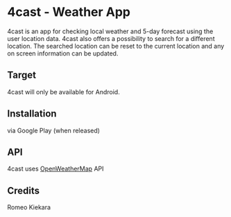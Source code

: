 # 4cast - Weather App

4cast is an app for checking local weather and 5-day forecast using the user location data.
4cast also offers a possibility to search for a different location. The searched location
can be reset to the current location and any on screen information can be updated.

## Target

4cast will only be available for Android.

## Installation

via Google Play (when released)

## API

4cast uses [OpenWeatherMap](https://openweathermap.org/api) API

## Credits

Romeo Kiekara